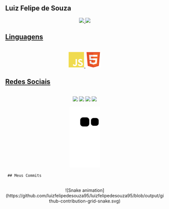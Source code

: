 ## Luiz Felipe de Souza

<div align="center">
  <a href="https://github.com/luizfelipedesouza95">
  <img height="180em" src="https://github-readme-stats.vercel.app/api?username=luizfelipedesouza95&show_icons=true&theme=dark&include_all_commits=true&count_private=true"/>
  <img height="180em" src="https://github-readme-stats.vercel.app/api/top-langs/?username=luizfelipedesouza95&layout=compact&langs_count=7&theme=dark"/>
</div>

  ## Linguagens
  
<div align="center"><br>
  <img alt="lfs-Js" height="50" width="50" src="https://raw.githubusercontent.com/devicons/devicon/master/icons/javascript/javascript-plain.svg">
  <img alt="lfs-HTML" height="50" width="50" src="https://raw.githubusercontent.com/devicons/devicon/master/icons/html5/html5-original.svg">
</div>
  
  ## Redes Sociais
  
 <div align="center"><br>
      <a href="https://instagram.com/luizfelipedesouza95" target="_blank"><img src="https://img.shields.io/badge/-Instagram-%23E4405F?style=for-the-badge&logo=instagram&logoColor=white" target="_blank"></a>
      <a href="https://www.twitch.tv/luizfelipedesouza95" target="_blank"><img src="https://img.shields.io/badge/Twitch-9146FF?style=for-the-badge&logo=twitch&logoColor=white" target="_blank"></a>
     <a href="https://discord.gg/DdXc89vyqY" target="_blank"><img src="https://img.shields.io/badge/Discord-7289DA?style=for-the-badge&logo=discord&logoColor=white" target="_blank"></a>
      <a href="https://www.linkedin.com/in/luizfelipedesouza95/" target="_blank"><img src="https://img.shields.io/badge/-LinkedIn-%230077B5?style=for-the-badge&logo=linkedin&logoColor=white" target="_blank"></a> 
   
   ![Snake animation](https://github.com/luizfelipedesouza95/luizfelipedesouza95/blob/output/github-contribution-grid-snake.svg)
</div>
  
     ## Meus Commits
  
 <div align="center"><br>
   ![Snake animation](https://github.com/luizfelipedesouza95/luizfelipedesouza95/blob/output/github-contribution-grid-snake.svg)
</div>
